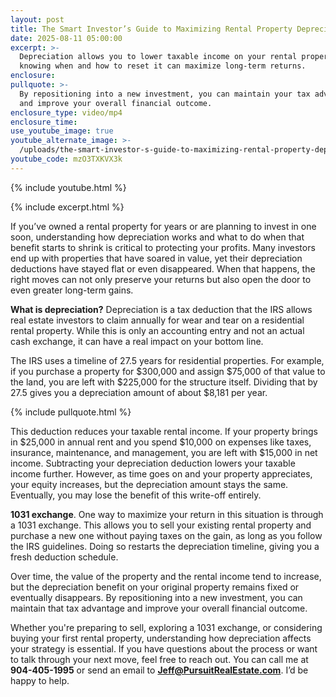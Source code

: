 ```yaml
---
layout: post
title: The Smart Investor’s Guide to Maximizing Rental Property Depreciation
date: 2025-08-11 05:00:00
excerpt: >-
  Depreciation allows you to lower taxable income on your rental property, and
  knowing when and how to reset it can maximize long-term returns.
enclosure:
pullquote: >-
  By repositioning into a new investment, you can maintain your tax advantage
  and improve your overall financial outcome.
enclosure_type: video/mp4
enclosure_time:
use_youtube_image: true
youtube_alternate_image: >-
  /uploads/the-smart-investor-s-guide-to-maximizing-rental-property-depreciation-2.jpg
youtube_code: mzO3TXKVX3k
---
```

{% include youtube.html %}

{% include excerpt.html %}

If you’ve owned a rental property for years or are planning to invest in one soon, understanding how depreciation works and what to do when that benefit starts to shrink is critical to protecting your profits. Many investors end up with properties that have soared in value, yet their depreciation deductions have stayed flat or even disappeared. When that happens, the right moves can not only preserve your returns but also open the door to even greater long-term gains.

**What is depreciation?** Depreciation is a tax deduction that the IRS allows real estate investors to claim annually for wear and tear on a residential rental property. While this is only an accounting entry and not an actual cash exchange, it can have a real impact on your bottom line.

The IRS uses a timeline of 27.5 years for residential properties. For example, if you purchase a property for $300,000 and assign $75,000 of that value to the land, you are left with $225,000 for the structure itself. Dividing that by 27.5 gives you a depreciation amount of about $8,181 per year.

{% include pullquote.html %}

This deduction reduces your taxable rental income. If your property brings in $25,000 in annual rent and you spend $10,000 on expenses like taxes, insurance, maintenance, and management, you are left with $15,000 in net income. Subtracting your depreciation deduction lowers your taxable income further. However, as time goes on and your property appreciates, your equity increases, but the depreciation amount stays the same. Eventually, you may lose the benefit of this write-off entirely.

**1031 exchange**. One way to maximize your return in this situation is through a 1031 exchange. This allows you to sell your existing rental property and purchase a new one without paying taxes on the gain, as long as you follow the IRS guidelines. Doing so restarts the depreciation timeline, giving you a fresh deduction schedule.

Over time, the value of the property and the rental income tend to increase, but the depreciation benefit on your original property remains fixed or eventually disappears. By repositioning into a new investment, you can maintain that tax advantage and improve your overall financial outcome.

Whether you're preparing to sell, exploring a 1031 exchange, or considering buying your first rental property, understanding how depreciation affects your strategy is essential. If you have questions about the process or want to talk through your next move, feel free to reach out. You can call me at **904-405-1995** or send an email to [**Jeff@PursuitRealEstate.com**](mailto:Jeff@PursuitRealEstate.com). I’d be happy to help.